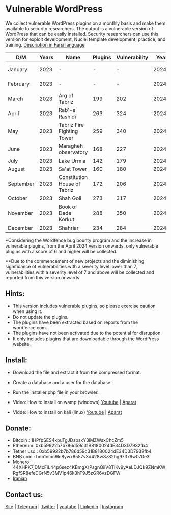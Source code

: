 # Vulnerable WordPress
We collect vulnerable WordPress plugins on a monthly basis and make them available to security researchers. The output is a vulnerable version of WordPress that can be easily installed.
Security researchers can use this version for exploit development, Nuclei template development, practice, and training. [Description in Farsi language](https://onhexgroup.ir/tag/%d9%88%d8%b1%d8%af%d9%be%d8%b1%d8%b3-%d8%a2%d8%b3%db%8c%d8%a8-%d9%be%d8%b0%db%8c%d8%b1/)

| D/M       | Years | Name                         | Plugins | Vulnerability | Years | Name             | Plugins | Vulnerability |
| --------- | ----- | ---------------------------- | ------- | ------------- | ----- | ---------------- | ------- | ------------- |
| January   | 2023  | \-                           | \-      | \-            | 2024  | Imadaddin Nasimi | 171     | 210           |
| February  | 2023  | \-                           | \-      | \-            | 2024  | Jushin Castle    | 214     | 290           |
| March     | 2023  | Arg of Tabriz                | 199     | 202           | 2024  | Kandovan         | 355     | 492           |
| April     | 2023  | Rab'-e Rashidi               | 263     | 324           | 2024* | Arasbaran        | 202     | 267           |
| May       | 2023  | Tabriz Fire Fighting Tower   | 259     | 340           | 2024  | Leylan           | 181     | 244           |
| June      | 2023  | Maragheh observatory         | 168     | 227           | 2024**| Turkish delight  | 54      | 55            |
| July      | 2023  | Lake Urmia                   | 142     | 179           | 2024  | \-               | \-      | \-            |
| August    | 2023  | Sa'at Tower                  | 160     | 180           | 2024  | \-               | \-      | \-            |
| September | 2023  | Constitution House of Tabriz | 172     | 206           | 2024  | \-               | \-      | \-            |
| October   | 2023  | Shah Goli                    | 273     | 317           | 2024  | \-               | \-      | \-            |
| November  | 2023  | Book of Dede Korkut          | 288     | 350           | 2024  | \-               | \-      | \-            |
| December  | 2023  | Shahriar                     | 234     | 284           | 2024  | \-               | \-      | \-            |


*Considering the Wordfence bug bounty program and the increase in vulnerable plugins, from the April 2024 version onwards, only vulnerable plugins with a score of 6 and higher will be collected.

**Due to the commencement of new projects and the diminishing significance of vulnerabilities with a severity level lower than 7, vulnerabilities with a severity level of 7 and above will be collected and reported from this version onwards.

## Hints:
- This version includes vulnerable plugins, so please exercise caution when using it.
- Do not update the plugins.
- The plugins have been extracted based on reports from the wordfence.com.
- The plugins have not been activated due to the potential for disruption.
- It only includes plugins that are downloadable through the WordPress website.

## Install:
- Download the file and extract it from the compressed format.
- Create a database and a user for the database. 
- Run the installer.php file in your browser.

- Video: How to install on wamp (windows) [Youtube](https://www.youtube.com/watch?v=Bee8LZGpFG8) | [Aparat](https://www.aparat.com/v/wXrPU)
- Vidde: How to install on kali (linux) [Youtube](https://www.youtube.com/watch?v=49EghnqsWII) | [Aparat](https://www.aparat.com/v/mfdAs)

## Donate:
- Bitcoin : 1HPfpSES4kpuTgJDsbsxY3iMZWsxChcZm5
- Ethereum: 0xb59922b7b786d59c31B8180024dE34D3D7932fb4
- Tether usd : 0xb59922b7b786d59c31B8180024dE34D3D7932fb4
- BNB coin : bnb1ncm9ln8ywx8557v3d428w8z82hg97379w070e3
- Monero: 44XHPK7jDMcFiL44p6sez4KBmgXrPsgnQiiV8TiKv9yAeLDJQk9ZNmKWRgfSR8efeDGrN5v3MV1p46k3hT9J5zGR6vzDGFW
- [Iranian](https://zil.ink/onhexgroup)

## Contact us:
[Site](https://onhexgroup.ir/) | [Telegram](https://t.me/onhex_ir) | [Twitter](https://twitter.com/onhexgroup) | [youtube](https://www.youtube.com/@onhexgroup) | [Linkedin](https://www.linkedin.com/in/onhex-group/) | [Instagram](https://instagram.com/onhexgroup)
